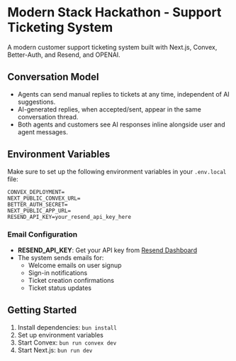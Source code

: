 # Modern Stack Hackathon - Support Ticketing System

A modern customer support ticketing system built with Next.js, Convex, Better-Auth, and Resend, and OPENAI.

## Conversation Model

- Agents can send manual replies to tickets at any time, independent of AI suggestions.
- AI-generated replies, when accepted/sent, appear in the same conversation thread.
- Both agents and customers see AI responses inline alongside user and agent messages.

## Environment Variables

Make sure to set up the following environment variables in your `.env.local` file:

```
CONVEX_DEPLOYMENT=
NEXT_PUBLIC_CONVEX_URL=
BETTER_AUTH_SECRET=
NEXT_PUBLIC_APP_URL=
RESEND_API_KEY=your_resend_api_key_here
```

### Email Configuration

- **RESEND_API_KEY**: Get your API key from [Resend Dashboard](https://resend.com/api-keys)
- The system sends emails for:
  - Welcome emails on user signup
  - Sign-in notifications  
  - Ticket creation confirmations
  - Ticket status updates

## Getting Started

1. Install dependencies: `bun install`
2. Set up environment variables
3. Start Convex: `bun run convex dev`
4. Start Next.js: `bun run dev` 
